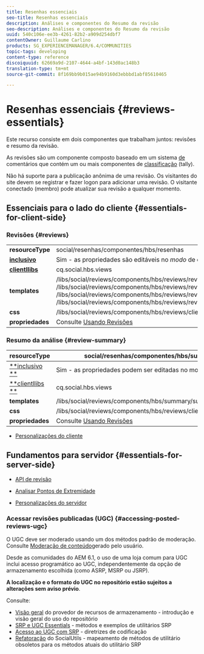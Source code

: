 ```yaml
---
title: Resenhas essenciais
seo-title: Resenhas essenciais
description: Análises e componentes do Resumo da revisão
seo-description: Análises e componentes do Resumo da revisão
uuid: 540c106e-ee3b-4261-82b2-a909d254dbf7
contentOwner: Guillaume Carlino
products: SG_EXPERIENCEMANAGER/6.4/COMMUNITIES
topic-tags: developing
content-type: reference
discoiquuid: 62669a9d-2107-4644-a4bf-143d0ac148b3
translation-type: tm+mt
source-git-commit: 8f169bb9b015ae94b9160d3ebbbd1abf85610465

---
```



# Resenhas essenciais {#reviews-essentials}

Este recurso consiste em dois componentes que trabalham juntos: revisões e resumo da revisão.

As revisões são um componente composto baseado em um sistema [de](essentials-comments.md) comentários que contém um ou mais componentes de [classificação](rating-basics.md) (tally).

Não há suporte para a publicação anônima de uma revisão. Os visitantes do site devem se registrar e fazer logon para adicionar uma revisão. O visitante conectado (membro) pode atualizar sua revisão a qualquer momento.

## Essenciais para o lado do cliente {#essentials-for-client-side}

### Revisões {#reviews}

<table> 
 <tbody>
  <tr>
   <td> <strong>resourceType</strong></td> 
   <td>social/resenhas/componentes/hbs/resenhas</td> 
  </tr>
  <tr>
   <td> <a href="scf.md#add-or-include-a-communities-component"><strong>inclusivo</strong></a></td> 
   <td>Sim - as propriedades são editáveis no <i>modo </i>de design</td> 
  </tr>
  <tr>
   <td> <a href="client-customize.md#clientlibs-for-scf"><strong>clientllibs</strong></a></td> 
   <td>cq.social.hbs.views</td> 
  </tr>
  <tr>
   <td> <strong>templates</strong></td> 
   <td> /libs/social/reviews/components/hbs/reviews/reviews.hbs<br /> /libs/social/reviews/components/hbs/reviews/review/review.hbs<br /> /libs/social/reviews/components/hbs/reviews/review/status.hbs<br /> /libs/social/reviews/components/hbs/reviews/review/toolbar.hbs</td> 
  </tr>
  <tr>
   <td> <strong>css</strong></td> 
   <td> /libs/social/reviews/components/hbs/reviews/clientlibs/review.css</td> 
  </tr>
  <tr>
   <td><strong>propriedades</strong></td> 
   <td>Consulte <a href="reviews.md">Usando Revisões</a></td> 
  </tr>
 </tbody>
</table>

### Resumo da análise {#review-summary}

| **resourceType** | social/resenhas/componentes/hbs/summary |
|---|---|
| [**inclusivo **](scf.md#add-or-include-a-communities-component) | Sim - as propriedades podem ser editadas no modo *design * |
| [**clientllibs **](client-customize.md#clientlibs-for-scf) | cq.social.hbs.views |
| **templates** | /libs/social/reviews/components/hbs/summary/summary.hbs |
| **css** | /libs/social/reviews/components/hbs/reviews/clientlibs/review.css |
| **propriedades** | Consulte [Usando Revisões](reviews.md) |

* [Personalizações do cliente](client-customize.md)

## Fundamentos para servidor {#essentials-for-server-side}

* [API de revisão](https://helpx.adobe.com/experience-manager/6-4/sites/developing/using/reference-materials/javadoc/com/adobe/cq/social/review/client/api/package-summary.html)

* [Analisar Pontos de Extremidade](https://helpx.adobe.com/experience-manager/6-4/sites/developing/using/reference-materials/javadoc/com/adobe/cq/social/review/client/endpoints/package-summary.html)

* [Personalizações do servidor](server-customize.md)

### Acessar revisões publicadas (UGC) {#accessing-posted-reviews-ugc}

O UGC deve ser moderado usando um dos métodos padrão de moderação.\
Consulte [Moderação de conteúdo](moderate-ugc.md)gerado pelo usuário.

Desde as comunidades do AEM 6.1, o uso de uma loja [](working-with-srp.md) comum para UGC inclui acesso programático ao UGC, independentemente da opção de armazenamento escolhida (como ASRP, MSRP ou JSRP).

**A localização e o formato do UGC no repositório estão sujeitos a alterações sem aviso prévio**.

Consulte:

* [Visão geral](srp.md) do provedor de recursos de armazenamento - introdução e visão geral do uso do repositório
* [SRP e UGC Essentials](srp-and-ugc.md) - métodos e exemplos de utilitários SRP
* [Acesso ao UGC com SRP](accessing-ugc-with-srp.md) - diretrizes de codificação
* [Refatoração](socialutils.md) do SocialUtils - mapeamento de métodos de utilitário obsoletos para os métodos atuais do utilitário SRP

